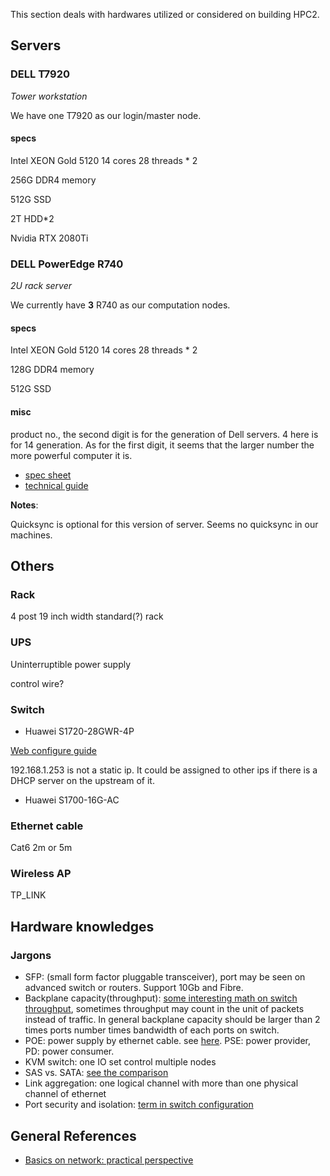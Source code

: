 This section deals with hardwares utilized or considered on building HPC2.

## Servers

### DELL T7920

*Tower workstation*

We have one T7920 as our login/master node.

#### specs

Intel XEON Gold 5120 14 cores 28 threads * 2

256G DDR4 memory

512G SSD

2T HDD*2

Nvidia RTX 2080Ti

### DELL PowerEdge R740 

*2U rack server*

We currently have **3** R740 as our computation nodes.

#### specs

Intel XEON Gold 5120 14 cores 28 threads * 2

128G DDR4 memory

512G SSD

#### misc

product no., the second digit is for the generation of Dell servers. 4 here is for 14 generation. As for the first digit, it seems that the larger number the more powerful computer it is.

* [spec sheet](https://i.dell.com/sites/csdocuments/Product_Docs/en/poweredge-r740-spec-sheet.pdf)
* [technical guide](https://www.dell.com/en-us/work/shop/povw/poweredge-r740)

**Notes**:

Quicksync is optional for this version of server. Seems no quicksync in our machines.

## Others

### Rack

4 post 19 inch width standard(?) rack

### UPS

 Uninterruptible power supply

control wire?

### Switch

* Huawei S1720-28GWR-4P

[Web configure guide](https://support.huawei.com/enterprise/zh/doc/EDOC1000169678)

192.168.1.253 is not a static ip. It could be assigned to other ips if there is a DHCP server on the upstream of it.

* Huawei S1700-16G-AC

### Ethernet cable

Cat6 2m or 5m

### Wireless AP

TP_LINK

## Hardware knowledges

### Jargons

* SFP: (small form factor pluggable transceiver), port may be seen on advanced switch or routers. Support 10Gb and Fibre.
* Backplane capacity(throughput):  [some interesting math on switch throughput](https://serverfault.com/questions/505125/calculating-backplane-capacity-of-a-switch), sometimes throughput may count in the unit of packets instead of traffic. In general backplane capacity should be larger than 2 times ports number times bandwidth of each ports on switch.
* POE: power supply by ethernet cable. see [here](https://kb.netgear.com/zh_CN/209/%E4%BB%80%E4%B9%88%E6%98%AF-PoE-%E4%BB%A5%E5%A4%AA%E7%BD%91%E4%BE%9B%E7%94%B5). PSE: power provider, PD: power consumer.
* KVM switch: one IO set control multiple nodes
* SAS vs. SATA: [see the comparison](https://www.diffen.com/difference/SATA_vs_Serial_Attached_SCSI)
* Link aggregation: one logical channel with more than one physical channel of ethernet
* Port security and isolation: [term in switch configuration](https://cshihong.github.io/2017/11/16/%E7%AB%AF%E5%8F%A3%E5%AE%89%E5%85%A8%E5%92%8C%E7%AB%AF%E5%8F%A3%E9%9A%94%E7%A6%BB/)

## General References

* [Basics on network: practical perspective](https://www.dell.com/community/%E6%95%B0%E6%8D%AE%E5%AD%98%E5%82%A8%E8%AE%A8%E8%AE%BA%E5%8C%BA/%E7%BD%91%E7%BB%9C%E5%9F%BA%E6%9C%AC%E5%8A%9F%E7%B3%BB%E5%88%97-%E7%BB%86%E8%AF%B4%E7%BD%91%E7%BB%9C%E9%82%A3%E4%BA%9B%E4%BA%8B%E5%84%BF-3%E6%9C%8826%E6%97%A5%E6%9B%B4%E6%96%B0/td-p/7045185)

